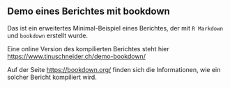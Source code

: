 

## Demo eines Berichtes mit bookdown

Das ist ein erweitertes Minimal-Beispiel eines Berichtes, der mit `R Markdown` und  `bookdown` erstellt wurde.


Eine online Version des kompilierten Berichtes steht hier https://www.tinuschneider.ch/demo-bookdown/



Auf der Seite https://bookdown.org/ finden sich die Informationen, wie ein solcher Bericht kompiliert wird. 


